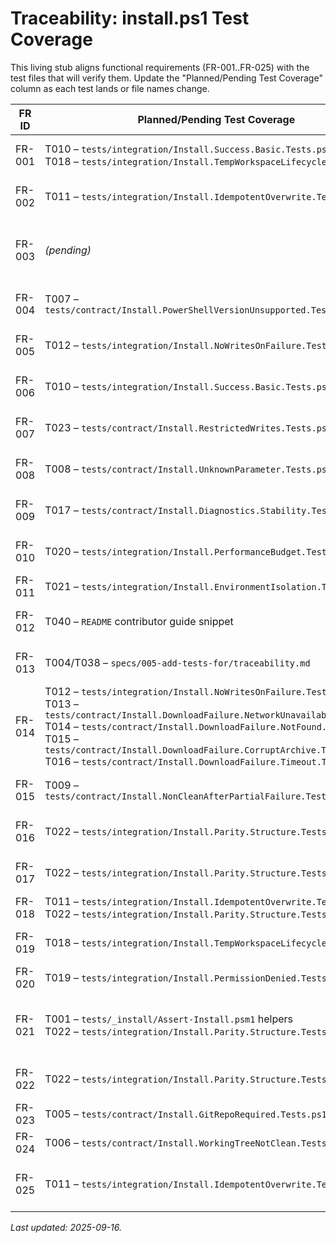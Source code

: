 # Traceability: install.ps1 Test Coverage

This living stub aligns functional requirements (FR-001..FR-025) with the test files that will verify them. Update the "Planned/Pending Test Coverage" column as each test lands or file names change.

| FR ID | Planned/Pending Test Coverage | Notes |
|-------|--------------------------------|-------|
| FR-001 | T010 – `tests/integration/Install.Success.Basic.Tests.ps1`<br>T018 – `tests/integration/Install.TempWorkspaceLifecycle.Tests.ps1` | Validates happy path completion and temp workspace lifecycle. |
| FR-002 | T011 – `tests/integration/Install.IdempotentOverwrite.Tests.ps1` | Confirms deterministic overwrite behavior on rerun. |
| FR-003 | _(pending)_ | Identify prerequisite guard scenario (e.g., missing required tool) and add dedicated contract test. |
| FR-004 | T007 – `tests/contract/Install.PowerShellVersionUnsupported.Tests.ps1` | Ensures version guard blocks unsupported PowerShell. |
| FR-005 | T012 – `tests/integration/Install.NoWritesOnFailure.Tests.ps1` | Asserts no overlay writes occur when acquisition fails. |
| FR-006 | T010 – `tests/integration/Install.Success.Basic.Tests.ps1` | Confirms expected postconditions after success. |
| FR-007 | T023 – `tests/contract/Install.RestrictedWrites.Tests.ps1` | Guards against filesystem writes outside overlay scope. |
| FR-008 | T008 – `tests/contract/Install.UnknownParameter.Tests.ps1` | Verifies unsupported arguments are rejected with guidance. |
| FR-009 | T017 – `tests/contract/Install.Diagnostics.Stability.Tests.ps1` | Locks diagnostic line format for guards/success/failure. |
| FR-010 | T020 – `tests/integration/Install.PerformanceBudget.Tests.ps1` | Tracks runtime against <30s performance target. |
| FR-011 | T021 – `tests/integration/Install.EnvironmentIsolation.Tests.ps1` | Ensures sequential runs remain isolated. |
| FR-012 | T040 – `README` contributor guide snippet | Documentation requirement captured via repo docs update. |
| FR-013 | T004/T038 – `specs/005-add-tests-for/traceability.md` | This matrix provides ongoing requirement-to-test mapping. |
| FR-014 | T012 – `tests/integration/Install.NoWritesOnFailure.Tests.ps1`<br>T013 – `tests/contract/Install.DownloadFailure.NetworkUnavailable.Tests.ps1`<br>T014 – `tests/contract/Install.DownloadFailure.NotFound.Tests.ps1`<br>T015 – `tests/contract/Install.DownloadFailure.CorruptArchive.Tests.ps1`<br>T016 – `tests/contract/Install.DownloadFailure.Timeout.Tests.ps1` | Covers download failure classification and side-effect guards. |
| FR-015 | T009 – `tests/contract/Install.NonCleanAfterPartialFailure.Tests.ps1` | Validates rerun blocked when repo dirty after partial copy. |
| FR-016 | T022 – `tests/integration/Install.Parity.Structure.Tests.ps1` | Shared structure assertions across OSes. |
| FR-017 | T022 – `tests/integration/Install.Parity.Structure.Tests.ps1` | Ensures diagnostics and steps align cross-platform. |
| FR-018 | T011 – `tests/integration/Install.IdempotentOverwrite.Tests.ps1`<br>T022 – `tests/integration/Install.Parity.Structure.Tests.ps1` | Confirms overwrite parity on each OS. |
| FR-019 | T018 – `tests/integration/Install.TempWorkspaceLifecycle.Tests.ps1` | Observes temp workspace creation/removal. |
| FR-020 | T019 – `tests/integration/Install.PermissionDenied.Tests.ps1` | Simulates permission-denied copy failure. |
| FR-021 | T001 – `tests/_install/Assert-Install.psm1` helpers<br>T022 – `tests/integration/Install.Parity.Structure.Tests.ps1` | Shared helpers keep assertions platform-neutral; parity test enforces no OS-specific drift. |
| FR-022 | T022 – `tests/integration/Install.Parity.Structure.Tests.ps1` | Single suite expected to pass on Windows & Ubuntu. |
| FR-023 | T005 – `tests/contract/Install.GitRepoRequired.Tests.ps1` | Guard for missing git repository. |
| FR-024 | T006 – `tests/contract/Install.WorkingTreeNotClean.Tests.ps1` | Guard for dirty git state. |
| FR-025 | T011 – `tests/integration/Install.IdempotentOverwrite.Tests.ps1` | One-command install/update idempotence enforcement. |

_Last updated: 2025-09-16._
